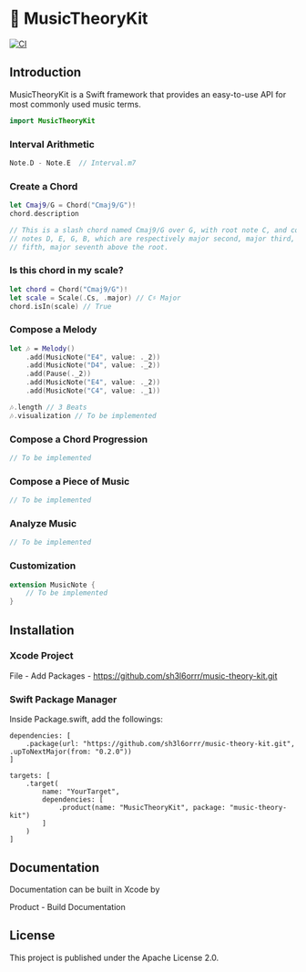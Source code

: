 # 🎼 MusicTheoryKit

[![CI](https://github.com/sh3l6orrr/music-theory-kit/actions/workflows/CI.yml/badge.svg)](https://github.com/sh3l6orrr/music-theory-kit/actions/workflows/CI.yml)

## Introduction

MusicTheoryKit is a Swift framework that provides an easy-to-use API for most commonly used music terms.

```swift
import MusicTheoryKit
```
### Interval Arithmetic
```swift
Note.D - Note.E  // Interval.m7
```

### Create a Chord
```swift
let Cmaj9/G = Chord("Cmaj9/G")!
chord.description

// This is a slash chord named Cmaj9/G over G, with root note C, and component 
// notes D, E, G, B, which are respectively major second, major third, perfect
// fifth, major seventh above the root. 
```

### Is this chord in my scale?
```swift
let chord = Chord("Cmaj9/G")!
let scale = Scale(.Cs, .major) // C♯ Major
chord.isIn(scale) // True
```

### Compose a Melody
```swift
let 🎶 = Melody()
    .add(MusicNote("E4", value: ._2))
    .add(MusicNote("D4", value: ._2))
    .add(Pause(._2))
    .add(MusicNote("E4", value: ._2))
    .add(MusicNote("C4", value: ._1))

🎶.length // 3 Beats
🎶.visualization // To be implemented
```

### Compose a Chord Progression
```swift
// To be implemented
```

### Compose a Piece of Music
```swift
// To be implemented
```

### Analyze Music
```swift
// To be implemented
```

### Customization
```swift
extension MusicNote {
    // To be implemented
}
```

## Installation

### Xcode Project

File - Add Packages - https://github.com/sh3l6orrr/music-theory-kit.git

### Swift Package Manager 

Inside Package.swift, add the followings:

```
dependencies: [
    .package(url: "https://github.com/sh3l6orrr/music-theory-kit.git", .upToNextMajor(from: "0.2.0"))
]
```
```
targets: [
    .target(
        name: "YourTarget",
        dependencies: [
            .product(name: "MusicTheoryKit", package: "music-theory-kit")
        ]
    )
]
```

## Documentation

Documentation can be built in Xcode by 

Product - Build Documentation 

## License

This project is published under the Apache License 2.0.




